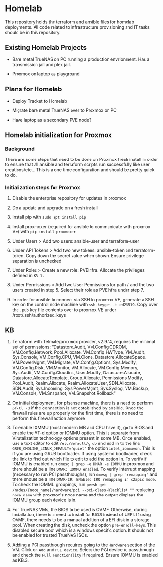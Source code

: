 # Homelab

This repository holds the terraform and ansible files for homelab deployments. All code related to infrastructure provisioning and IT tasks should be in this repository.

## Existing Homelab Projects

- Bare metal TrueNAS on PC running a production envrionment. Has a transmission jail and plex jail.

- Proxmox on laptop as playground

## Plans for Homelab

- Deploy Tracket to Homelab

- Migrate bare metal TrueNAS over to Proxmox on PC

- Have laptop as a secondary PVE node?

## Homelab initialization for Proxmox

### Background

There are some steps that need to be done on Proxmox fresh install in order to ensure that all ansible and terraform scripts run successfully like user creations/etc... This is a one time configuration and should be pretty quick to do.

### Initialization steps for Proxmox

1. Disable the enterprise repository for updates in proxmox

2. Do a update and upgrade on a fresh install

3. Install pip with `sudo apt install pip`

4. Install proxmoxer (required for ansible to communicate with proxmox VE) with `pip install proxmoxer`

5. Under Users > Add two users: ansible-user and terraform-user

6. Under API Tokens > Add two new tokens: ansible-token and terraform-token. Copy down the secret value when shown. Ensure privilege separation is unchecked

7. Under Roles > Create a new role: PVEInfra. Allocate the privileges defined in `KB 1.`

8. Under Permissions > Add two User Permissions for path `/` and the two users created in step 5. Select their role as PVEInfra under step 7.

9. In order for ansible to connect via SSH to proxmox VE, generate a SSH key on the control node machine with `ssh-keygen -t ed25519`. Copy over the `.pub` key file contents over to proxmox VE under /root/.ssh/authorized_keys

## KB

1. Terraform with Telmate/proxmox provider, v2.9.14, requires the minimal set of permissions: "Datastore.Audit, VM.Config.CDROM, VM.Config.Network, Pool.Allocate, VM.Config.HWType, VM.Audit, Sys.Console, VM.Config.CPU, VM.Clone, Datastore.AllocateSpace, VM.PowerMgmt, VM.Migrate, VM.Config.Options, Sys.Modify, VM.Config.Disk, VM.Monitor, VM.Allocate, VM.Config.Memory, Sys.Audit, VM.Config.Cloudinit, User.Modify, Datastore.Allocate, Datastore.AllocateTemplate, Group.Allocate, Permissions.Modify, Pool.Audit, Realm.Allocate, Realm.AllocateUser, SDN.Allocate, SDN.Audit, Sys.Incoming, Sys.PowerMgmt, Sys.Syslog, VM.Backup, VM.Console, VM.Snapshot, VM.Snapshot.Rollback"

2. On initial deployment, for pfsense machine, there is a need to perform `pfctl -d` if the connection is not established by ansible. Once the firewall rules are up properly for the first time, there is no need to perform this firewall action anymore

3. To enable IOMMU (most modern MB and CPU have it), go to BIOS and enable the VT-d option or IOMMU option. This is separate from Virutalization technology options present in some MB. Once enabled, use a text editor to edit `/etc/default/grub` and add in to the line `GRUB_CMDLINE_LINUX_DEFAULT="quiet"` the option `intel_iommu=on`. This is if you are using GRUB bootloader. If using systemd bootloader, check the [link](https://pve.proxmox.com/pve-docs/pve-admin-guide.html#sysboot_proxmox_boot_tool) to find out which file to edit to add the option in. To verify if IOMMU is enabled run `dmesg | grep -e DMAR -e IOMMU` in proxmox and there should be a line `DMAR: IOMMU enabled`. To verify interrupt mapping (necessary to run PCI passthroughs), run `dmesg | grep 'remapping'` and there should be a line `DMAR-IR: ENabled IRQ remapping in x2apic mode`. To check the IOMMU groupings, run `pvesh get /nodes/{node_name}/hardware/pci --pci-class-blacklist ""` replacing `node_name` with proxmox's node name and the output displays the IOMMU group each device is in.

4. For TrueNAS VMs, the BIOS to be used is OVMF. Otherwise, during installation, there is a need to install for BIOS instead of UEFI. If using OVMF, there needs to be a manual addition of a EFI disk in a storage pool. When creating the disk, uncheck the option `pre-enroll-keys`. This disabled secure boot which is a windows specific option. It should not be enabled for trusted TrueNAS ISOs.

5. Adding a PCI passthrough requires going to the `Hardware` section of the VM. Click on `Add` and `PCI device`. Select the PCI device to passthrough and check the `Full Functionality` if required. Ensure IOMMU is enabled as KB.3.